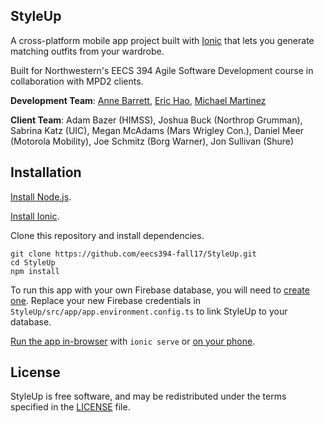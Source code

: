 ## StyleUp

A cross-platform mobile app project built with [Ionic](https://ionicframework.com/docs) that lets you generate matching outfits from your wardrobe.

Built for Northwestern's EECS 394 Agile Software Development course in collaboration with MPD2 clients.

**Development Team**: [Anne Barrett](https://github.com/anneb1397), [Eric Hao](https://github.com/brotatotes/), [Michael Martinez](https://github.com/freetostones)

**Client Team**: Adam Bazer (HIMSS), Joshua Buck (Northrop Grumman), Sabrina Katz (UIC), Megan McAdams (Mars Wrigley Con.), Daniel Meer (Motorola Mobility), Joe Schmitz (Borg Warner), Jon Sullivan (Shure)

## Installation

[Install Node.js](https://nodejs.org/en/download/package-manager/).

[Install Ionic](https://ionicframework.com/docs/intro/installation/).

Clone this repository and install dependencies.
```
git clone https://github.com/eecs394-fall17/StyleUp.git
cd StyleUp
npm install
```

To run this app with your own Firebase database, you will need to [create one](https://firebase.google.com/docs/web/setup?authuser=1). Replace your new Firebase credentials in `StyleUp/src/app/app.environment.config.ts` to link StyleUp to your database.

[Run the app in-browser](https://ionicframework.com/docs/intro/tutorial/#viewing-the-app-in-a-browser) with `ionic serve` or [on your phone](https://ionicframework.com/docs/intro/deploying/).

## License

StyleUp is free software, and may be redistributed under the terms specified in the [LICENSE] file.

[LICENSE]: /LICENSE
